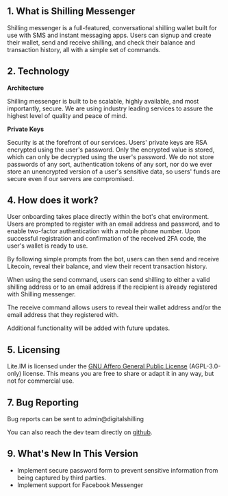 
## 1. What is Shilling Messenger

Shilling messenger is a full-featured, conversational shilling wallet built for use with SMS and instant messaging apps. Users can signup and create their wallet, send and receive shilling, and check their balance and transaction history, all with a simple set of commands.


## 2. Technology

**Architecture**

Shilling messenger is built to be scalable, highly available, and most importantly, secure. We are using industry leading services to assure the highest level of quality and peace of mind. 

**Private Keys**

Security is at the forefront of our services. Users' private keys are RSA encrypted using the user's password. Only the encrypted value is stored, which can only be decrypted using the user's password. We do not store passwords of any sort, authentication tokens of any sort, nor do we ever store an unencrypted version of a user's sensitive data, so users' funds are secure even if our servers are compromised. 


## 4. How does it work?

User onboarding takes place directly within the bot's chat environment. Users are prompted to register with an email address and password, and to enable two-factor authentication with a mobile phone number. Upon successful registration and confirmation of the received 2FA code, the user's wallet is ready to use. 

By following simple prompts from the bot, users can then send and receive Litecoin, reveal their balance, and view their recent transaction history. 

When using the send command, users can send shilling to either a valid shilling address or to an email address if the recipient is already registered with Shilling messenger. 

The receive command allows users to reveal their wallet address and/or the email address that they registered with. 

Additional functionality will be added with future updates. 

## 5. Licensing 

Lite.IM is licensed under the [GNU Affero General Public License](https://www.gnu.org/licenses/agpl-3.0.en.html) (AGPL-3.0-only) license. This means you are free to share or adapt it in any way, but not for commercial use.


## 7. Bug Reporting

Bug reports can be sent to admin@digitalshilling

You can also reach the dev team directly on [github](https://github.com/yavwa).

## 9. What's New In This Version

- Implement secure password form to prevent sensitive information from being captured by third parties.
- Implement support for Facebook Messenger
